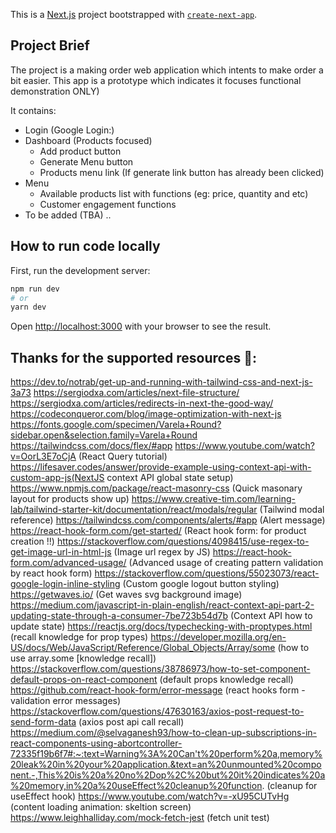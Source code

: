 This is a [Next.js](https://nextjs.org/) project bootstrapped with [`create-next-app`](https://github.com/vercel/next.js/tree/canary/packages/create-next-app).

## Project Brief
The project is a making order web application which intents to make order a bit easier. This app is a prototype which indicates it focuses functional demonstration ONLY)

It contains: 
  - Login (Google Login:)
  - Dashboard (Products focused)
    - Add product button
    - Generate Menu button
    - Products menu link (If generate link button has already been clicked)
  - Menu
    - Available products list with functions (eg: price, quantity and etc)
    - Customer engagement functions
  - To be added (TBA) ..

## How to run code locally

First, run the development server:

```bash
npm run dev
# or
yarn dev
```

Open [http://localhost:3000](http://localhost:3000) with your browser to see the result.


## Thanks for the supported resources 🔖:
https://dev.to/notrab/get-up-and-running-with-tailwind-css-and-next-js-3a73
https://sergiodxa.com/articles/next-file-structure/
https://sergiodxa.com/articles/redirects-in-next-the-good-way/
https://codeconqueror.com/blog/image-optimization-with-next-js
https://fonts.google.com/specimen/Varela+Round?sidebar.open&selection.family=Varela+Round
https://tailwindcss.com/docs/flex/#app
https://www.youtube.com/watch?v=OorL3E7oCjA (React Query tutorial)
https://lifesaver.codes/answer/provide-example-using-context-api-with-custom-app-js(NextJS context API global state setup)
https://www.npmjs.com/package/react-masonry-css (Quick masonary layout for products show up)
https://www.creative-tim.com/learning-lab/tailwind-starter-kit/documentation/react/modals/regular (Tailwind modal reference)
https://tailwindcss.com/components/alerts/#app (Alert message)
https://react-hook-form.com/get-started/ (React hook form: for product creation !!)
https://stackoverflow.com/questions/4098415/use-regex-to-get-image-url-in-html-js (Image url regex by JS)
https://react-hook-form.com/advanced-usage/ (Advanced usage of creating pattern validation by react hook form)
https://stackoverflow.com/questions/55023073/react-google-login-inline-styling (Custom google logout button styling)
https://getwaves.io/ (Get waves svg background image)
https://medium.com/javascript-in-plain-english/react-context-api-part-2-updating-state-through-a-consumer-7be723b54d7b (Context API how to update state)
https://reactjs.org/docs/typechecking-with-proptypes.html (recall knowledge for prop types)
https://developer.mozilla.org/en-US/docs/Web/JavaScript/Reference/Global_Objects/Array/some (how to use array.some [knowledge recall])
https://stackoverflow.com/questions/38786973/how-to-set-component-default-props-on-react-component (default props knowledge recall)
https://github.com/react-hook-form/error-message (react hooks form - validation error messages)
https://stackoverflow.com/questions/47630163/axios-post-request-to-send-form-data (axios post api call recall)
https://medium.com/@selvaganesh93/how-to-clean-up-subscriptions-in-react-components-using-abortcontroller-72335f19b6f7#:~:text=Warning%3A%20Can't%20perform%20a,memory%20leak%20in%20your%20application.&text=an%20unmounted%20component.-,This%20is%20a%20no%2Dop%2C%20but%20it%20indicates%20a%20memory,in%20a%20useEffect%20cleanup%20function. (cleanup for useEffect hook)
https://www.youtube.com/watch?v=-xU95CUTvHg (content loading animation: skeltion screen)
https://www.leighhalliday.com/mock-fetch-jest (fetch unit test)
